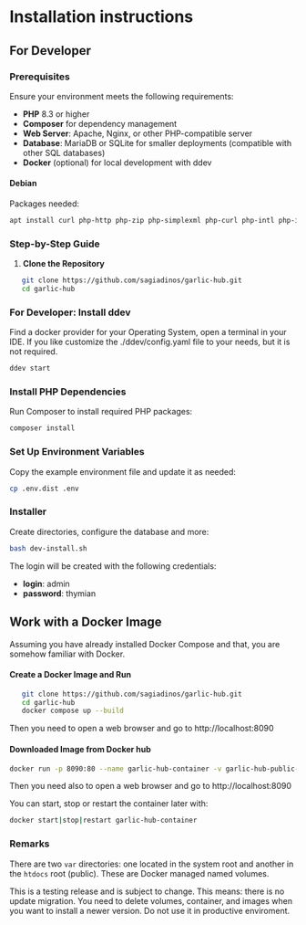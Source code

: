 # Installation instructions

## For Developer

### Prerequisites
Ensure your environment meets the following requirements:
- **PHP** 8.3 or higher
- **Composer** for dependency management
- **Web Server**: Apache, Nginx, or other PHP-compatible server
- **Database**: MariaDB or SQLite for smaller deployments (compatible with other SQL databases)
- **Docker** (optional) for local development with ddev

#### Debian

Packages needed:
```bash
apt install curl php-http php-zip php-simplexml php-curl php-intl php-imagick php-cli php-mbstring git unzip
```

### Step-by-Step Guide

1. **Clone the Repository**
```bash
   git clone https://github.com/sagiadinos/garlic-hub.git
   cd garlic-hub
```
### For Developer: Install ddev

Find a docker provider for your Operating System, open a terminal in your IDE. If you like customize the ./ddev/config.yaml file to your needs, but it is not required.

```bash
ddev start
```
### Install PHP Dependencies
Run Composer to install required PHP packages:

```php
composer install
```

### Set Up Environment Variables
Copy the example environment file and update it as needed:

```bash
cp .env.dist .env
```
### Installer
Create directories, configure the database and more:
```bash
bash dev-install.sh
```
The login will be created with the following credentials:
- **login**: admin
- **password**: thymian

## Work with a Docker Image

Assuming you have already installed Docker Compose and that, you are somehow familiar with Docker.

#### Create a Docker Image and Run

```bash
   git clone https://github.com/sagiadinos/garlic-hub.git
   cd garlic-hub
   docker compose up --build 
```
Then you need to open a web browser and go to http://localhost:8090

#### Downloaded Image from Docker hub

```bash
docker run -p 8090:80 --name garlic-hub-container -v garlic-hub-public-var:/var/www/public/var -v garlic-hub-var:/var/www/var sagiadinos/garlic-hub:latest
```
Then you need also to open a web browser and go to http://localhost:8090

You can start, stop or restart the container later with:

```bash
docker start|stop|restart garlic-hub-container
```

### Remarks

There are two `var` directories: one located in the system root and another in the `htdocs` root (public).
These are Docker managed named volumes.

This is a testing release and is subject to change. This means: there is no update migration. You need to delete volumes, container, and images when you want to install a newer version. 
Do not use it in productive enviroment.

